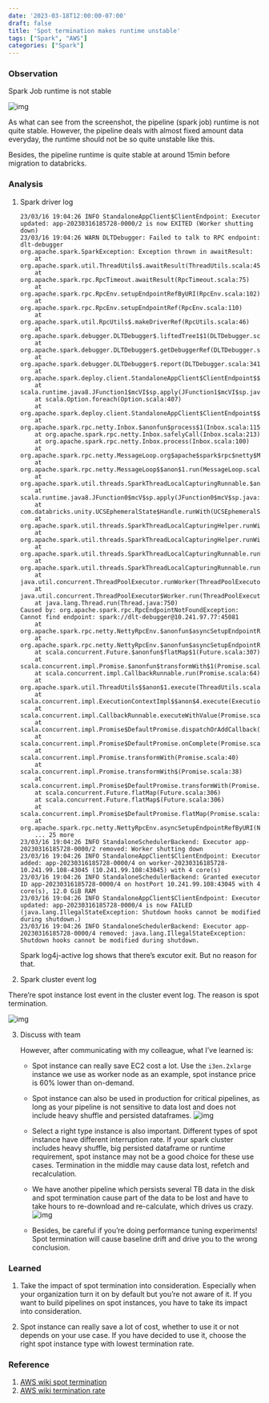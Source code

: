```yaml
---
date: '2023-03-18T12:00:00-07:00'
draft: false
title: 'Spot termination makes runtime unstable'
tags: ["Spark", "AWS"]
categories: ["Spark"]
---
```

### Observation

Spark Job runtime is not stable

![img](./images/spot-instance-1.png)

As what can see from the screenshot, the pipeline (spark job) runtime is not quite stable. However, the pipeline deals with almost fixed amount data everyday, the runtime should not be so quite unstable like this.

Besides, the pipeline runtime is quite stable at around 15min before migration to databricks.

### Analysis

1. Spark driver log

    ```
    23/03/16 19:04:26 INFO StandaloneAppClient$ClientEndpoint: Executor updated: app-20230316185728-0000/2 is now EXITED (Worker shutting down)
    23/03/16 19:04:26 WARN DLTDebugger: Failed to talk to RPC endpoint: dlt-debugger
    org.apache.spark.SparkException: Exception thrown in awaitResult: 
        at org.apache.spark.util.ThreadUtils$.awaitResult(ThreadUtils.scala:454)
        at org.apache.spark.rpc.RpcTimeout.awaitResult(RpcTimeout.scala:75)
        at org.apache.spark.rpc.RpcEnv.setupEndpointRefByURI(RpcEnv.scala:102)
        at org.apache.spark.rpc.RpcEnv.setupEndpointRef(RpcEnv.scala:110)
        at org.apache.spark.util.RpcUtils$.makeDriverRef(RpcUtils.scala:46)
        at org.apache.spark.debugger.DLTDebugger$.liftedTree1$1(DLTDebugger.scala:258)
        at org.apache.spark.debugger.DLTDebugger$.getDebuggerRef(DLTDebugger.scala:257)
        at org.apache.spark.debugger.DLTDebugger$.report(DLTDebugger.scala:341)
        at org.apache.spark.deploy.client.StandaloneAppClient$ClientEndpoint$$anonfun$receive$1.$anonfun$applyOrElse$5(StandaloneAppClient.scala:188)
        at scala.runtime.java8.JFunction1$mcVI$sp.apply(JFunction1$mcVI$sp.java:23)
        at scala.Option.foreach(Option.scala:407)
        at org.apache.spark.deploy.client.StandaloneAppClient$ClientEndpoint$$anonfun$receive$1.applyOrElse(StandaloneAppClient.scala:184)
        at org.apache.spark.rpc.netty.Inbox.$anonfun$process$1(Inbox.scala:115)
        at org.apache.spark.rpc.netty.Inbox.safelyCall(Inbox.scala:213)
        at org.apache.spark.rpc.netty.Inbox.process(Inbox.scala:100)
        at org.apache.spark.rpc.netty.MessageLoop.org$apache$spark$rpc$netty$MessageLoop$$receiveLoop(MessageLoop.scala:75)
        at org.apache.spark.rpc.netty.MessageLoop$$anon$1.run(MessageLoop.scala:41)
        at org.apache.spark.util.threads.SparkThreadLocalCapturingRunnable.$anonfun$run$1(SparkThreadLocalForwardingThreadPoolExecutor.scala:110)
        at scala.runtime.java8.JFunction0$mcV$sp.apply(JFunction0$mcV$sp.java:23)
        at com.databricks.unity.UCSEphemeralState$Handle.runWith(UCSEphemeralState.scala:41)
        at org.apache.spark.util.threads.SparkThreadLocalCapturingHelper.runWithCaptured(SparkThreadLocalForwardingThreadPoolExecutor.scala:74)
        at org.apache.spark.util.threads.SparkThreadLocalCapturingHelper.runWithCaptured$(SparkThreadLocalForwardingThreadPoolExecutor.scala:60)
        at org.apache.spark.util.threads.SparkThreadLocalCapturingRunnable.runWithCaptured(SparkThreadLocalForwardingThreadPoolExecutor.scala:107)
        at org.apache.spark.util.threads.SparkThreadLocalCapturingRunnable.run(SparkThreadLocalForwardingThreadPoolExecutor.scala:110)
        at java.util.concurrent.ThreadPoolExecutor.runWorker(ThreadPoolExecutor.java:1149)
        at java.util.concurrent.ThreadPoolExecutor$Worker.run(ThreadPoolExecutor.java:624)
        at java.lang.Thread.run(Thread.java:750)
    Caused by: org.apache.spark.rpc.RpcEndpointNotFoundException: Cannot find endpoint: spark://dlt-debugger@10.241.97.77:45081
        at org.apache.spark.rpc.netty.NettyRpcEnv.$anonfun$asyncSetupEndpointRefByURI$1(NettyRpcEnv.scala:175)
        at org.apache.spark.rpc.netty.NettyRpcEnv.$anonfun$asyncSetupEndpointRefByURI$1$adapted(NettyRpcEnv.scala:171)
        at scala.concurrent.Future.$anonfun$flatMap$1(Future.scala:307)
        at scala.concurrent.impl.Promise.$anonfun$transformWith$1(Promise.scala:41)
        at scala.concurrent.impl.CallbackRunnable.run(Promise.scala:64)
        at org.apache.spark.util.ThreadUtils$$anon$1.execute(ThreadUtils.scala:105)
        at scala.concurrent.impl.ExecutionContextImpl$$anon$4.execute(ExecutionContextImpl.scala:138)
        at scala.concurrent.impl.CallbackRunnable.executeWithValue(Promise.scala:72)
        at scala.concurrent.impl.Promise$DefaultPromise.dispatchOrAddCallback(Promise.scala:316)
        at scala.concurrent.impl.Promise$DefaultPromise.onComplete(Promise.scala:307)
        at scala.concurrent.impl.Promise.transformWith(Promise.scala:40)
        at scala.concurrent.impl.Promise.transformWith$(Promise.scala:38)
        at scala.concurrent.impl.Promise$DefaultPromise.transformWith(Promise.scala:187)
        at scala.concurrent.Future.flatMap(Future.scala:306)
        at scala.concurrent.Future.flatMap$(Future.scala:306)
        at scala.concurrent.impl.Promise$DefaultPromise.flatMap(Promise.scala:187)
        at org.apache.spark.rpc.netty.NettyRpcEnv.asyncSetupEndpointRefByURI(NettyRpcEnv.scala:177)
        ... 25 more
    23/03/16 19:04:26 INFO StandaloneSchedulerBackend: Executor app-20230316185728-0000/2 removed: Worker shutting down
    23/03/16 19:04:26 INFO StandaloneAppClient$ClientEndpoint: Executor added: app-20230316185728-0000/4 on worker-20230316185728-10.241.99.108-43045 (10.241.99.108:43045) with 4 core(s)
    23/03/16 19:04:26 INFO StandaloneSchedulerBackend: Granted executor ID app-20230316185728-0000/4 on hostPort 10.241.99.108:43045 with 4 core(s), 12.0 GiB RAM
    23/03/16 19:04:26 INFO StandaloneAppClient$ClientEndpoint: Executor updated: app-20230316185728-0000/4 is now FAILED (java.lang.IllegalStateException: Shutdown hooks cannot be modified during shutdown.)
    23/03/16 19:04:26 INFO StandaloneSchedulerBackend: Executor app-20230316185728-0000/4 removed: java.lang.IllegalStateException: Shutdown hooks cannot be modified during shutdown.
    ```
    Spark log4j-active log shows that there’s excutor exit. But no reason for that.

2. Spark cluster event log  

There’re spot instance lost event in the cluster event log. The reason is spot termination.

![img](./images/spot-instance-2.png)

3. Discuss with team  

    However, after communicating with my colleague, what I’ve learned is:

    - Spot instance can really save EC2 cost a lot. Use the `i3en.2xlarge` instance we use as worker node as an example, spot instance price is 60% lower than on-demand.

    - Spot instance can also be used in production for critical pipelines, as long as your pipeline is not sensitive to data lost and does not include heavy shuffle and persisted dataframes.
    ![img](./images/spot-instance-3.png)

    
    - Select a right type instance is also important. Different types of spot instance have different interruption rate.
    If your spark cluster includes heavy shuffle, big persisted dataframe or runtime requirement, spot instance may not be a good choice for these use cases. Termination in the middle may cause data lost, refetch and recalculation.
    
    - We have another pipeline which persists several TB data in the disk and spot termination cause part of the data to be lost and have to take hours to re-download and re-calculate, which drives us crazy.
    ![img](./images/spot-instance-4.png)


    - Besides, be careful if you’re doing performance tuning experiments! Spot termination will cause baseline drift and drive you to the wrong conclusion.

### Learned

1. Take the impact of spot termination into consideration. Especially when your organization turn it on by default but you’re not aware of it. If you want to build pipelines on spot instances, you have to take its impact into consideration.  

2. Spot instance can really save a lot of cost, whether to use it or not depends on your use case. If you have decided to use it, choose the right spot instance type with lowest termination rate.

### Reference
1. [AWS wiki spot termination](https://docs.aws.amazon.com/AWSEC2/latest/UserGuide/spot-interruptions.html)
2. [AWS wiki termination rate](https://aws.amazon.com/ec2/spot/instance-advisor/)
